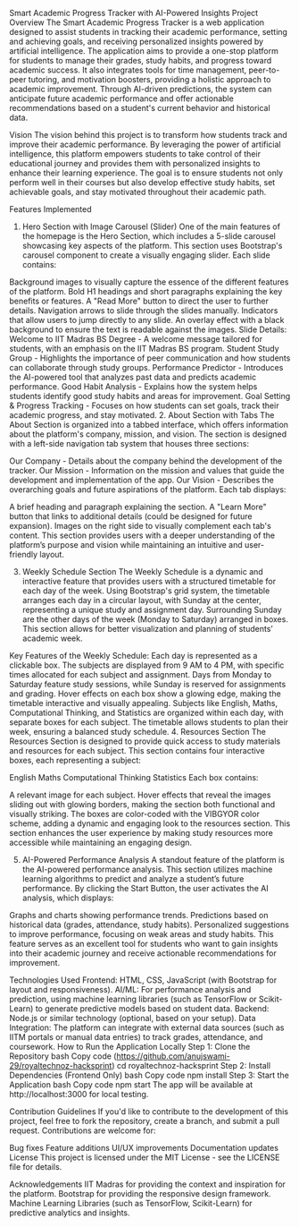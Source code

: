 Smart Academic Progress Tracker with AI-Powered Insights
Project Overview
The Smart Academic Progress Tracker is a web application designed to assist students in tracking their academic performance, setting and achieving goals, and receiving personalized insights powered by artificial intelligence. The application aims to provide a one-stop platform for students to manage their grades, study habits, and progress toward academic success. It also integrates tools for time management, peer-to-peer tutoring, and motivation boosters, providing a holistic approach to academic improvement. Through AI-driven predictions, the system can anticipate future academic performance and offer actionable recommendations based on a student's current behavior and historical data.

Vision
The vision behind this project is to transform how students track and improve their academic performance. By leveraging the power of artificial intelligence, this platform empowers students to take control of their educational journey and provides them with personalized insights to enhance their learning experience. The goal is to ensure students not only perform well in their courses but also develop effective study habits, set achievable goals, and stay motivated throughout their academic path.

Features Implemented
1. Hero Section with Image Carousel (Slider)
One of the main features of the homepage is the Hero Section, which includes a 5-slide carousel showcasing key aspects of the platform. This section uses Bootstrap's carousel component to create a visually engaging slider. Each slide contains:

Background images to visually capture the essence of the different features of the platform.
Bold H1 headings and short paragraphs explaining the key benefits or features.
A "Read More" button to direct the user to further details.
Navigation arrows to slide through the slides manually.
Indicators that allow users to jump directly to any slide.
An overlay effect with a black background to ensure the text is readable against the images.
Slide Details:
Welcome to IIT Madras BS Degree - A welcome message tailored for students, with an emphasis on the IIT Madras BS program.
Student Study Group - Highlights the importance of peer communication and how students can collaborate through study groups.
Performance Predictor - Introduces the AI-powered tool that analyzes past data and predicts academic performance.
Good Habit Analysis - Explains how the system helps students identify good study habits and areas for improvement.
Goal Setting & Progress Tracking - Focuses on how students can set goals, track their academic progress, and stay motivated.
2. About Section with Tabs
The About Section is organized into a tabbed interface, which offers information about the platform's company, mission, and vision. The section is designed with a left-side navigation tab system that houses three sections:

Our Company - Details about the company behind the development of the tracker.
Our Mission - Information on the mission and values that guide the development and implementation of the app.
Our Vision - Describes the overarching goals and future aspirations of the platform.
Each tab displays:

A brief heading and paragraph explaining the section.
A "Learn More" button that links to additional details (could be designed for future expansion).
Images on the right side to visually complement each tab's content.
This section provides users with a deeper understanding of the platform’s purpose and vision while maintaining an intuitive and user-friendly layout.

3. Weekly Schedule Section
The Weekly Schedule is a dynamic and interactive feature that provides users with a structured timetable for each day of the week. Using Bootstrap's grid system, the timetable arranges each day in a circular layout, with Sunday at the center, representing a unique study and assignment day. Surrounding Sunday are the other days of the week (Monday to Saturday) arranged in boxes. This section allows for better visualization and planning of students’ academic week.

Key Features of the Weekly Schedule:
Each day is represented as a clickable box. The subjects are displayed from 9 AM to 4 PM, with specific times allocated for each subject and assignment.
Days from Monday to Saturday feature study sessions, while Sunday is reserved for assignments and grading.
Hover effects on each box show a glowing edge, making the timetable interactive and visually appealing.
Subjects like English, Maths, Computational Thinking, and Statistics are organized within each day, with separate boxes for each subject.
The timetable allows students to plan their week, ensuring a balanced study schedule.
4. Resources Section
The Resources Section is designed to provide quick access to study materials and resources for each subject. This section contains four interactive boxes, each representing a subject:

English
Maths
Computational Thinking
Statistics
Each box contains:

A relevant image for each subject.
Hover effects that reveal the images sliding out with glowing borders, making the section both functional and visually striking.
The boxes are color-coded with the VIBGYOR color scheme, adding a dynamic and engaging look to the resources section.
This section enhances the user experience by making study resources more accessible while maintaining an engaging design.

5. AI-Powered Performance Analysis
A standout feature of the platform is the AI-powered performance analysis. This section utilizes machine learning algorithms to predict and analyze a student’s future performance. By clicking the Start Button, the user activates the AI analysis, which displays:

Graphs and charts showing performance trends.
Predictions based on historical data (grades, attendance, study habits).
Personalized suggestions to improve performance, focusing on weak areas and study habits.
This feature serves as an excellent tool for students who want to gain insights into their academic journey and receive actionable recommendations for improvement.

Technologies Used
Frontend: HTML, CSS, JavaScript (with Bootstrap for layout and responsiveness).
AI/ML: For performance analysis and prediction, using machine learning libraries (such as TensorFlow or Scikit-Learn) to generate predictive models based on student data.
Backend: Node.js or similar technology (optional, based on your setup).
Data Integration: The platform can integrate with external data sources (such as IITM portals or manual data entries) to track grades, attendance, and coursework.
How to Run the Application Locally
Step 1: Clone the Repository
bash
Copy code (https://github.com/anujswami-29/royaltechnoz-hacksprint)
cd royaltechnoz-hacksprint
Step 2: Install Dependencies (Frontend Only)
bash
Copy code
npm install
Step 3: Start the Application
bash
Copy code
npm start
The app will be available at http://localhost:3000 for local testing.

Contribution Guidelines
If you'd like to contribute to the development of this project, feel free to fork the repository, create a branch, and submit a pull request. Contributions are welcome for:

Bug fixes
Feature additions
UI/UX improvements
Documentation updates
License
This project is licensed under the MIT License - see the LICENSE file for details.

Acknowledgements
IIT Madras for providing the context and inspiration for the platform.
Bootstrap for providing the responsive design framework.
Machine Learning Libraries (such as TensorFlow, Scikit-Learn) for predictive analytics and insights.
